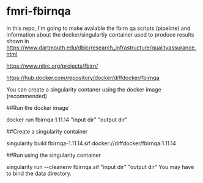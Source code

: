 # fmri-fbirnqa
In this repo, I'm going to make avalable the fbirn qa scripts (pipeline) and information about the docker/singulartiy container used to produce results shown in https://www.dartmouth.edu/dbic/research_infrastructure/qualityassurance.html


https://www.nitrc.org/projects/fbirn/


https://hub.docker.com/repository/docker/diffdocker/fbirnqa


You can create a singularity contaner using the docker image (recommended)



##Run the docker image

docker run fbirnqa:1.11.14 "input dir" "output dir"

##Create a singularity container

singularity build fbirnqa-1.11.14.sif docker://diffdocker/fbirnqa:1.11.14



##Run using the singularity container

singularity run --cleanenv fbirnqa.sif "input dir" "output dir"
You may have to bind the data directory.
